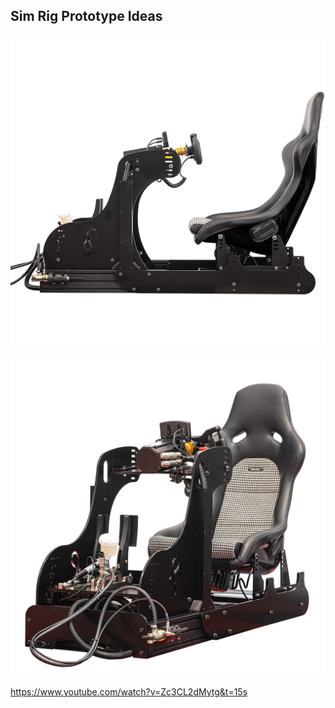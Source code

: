 ## Sim Rig Prototype Ideas


![test](img/sim2.webp)

![test](img/sim3.webp)


https://www.youtube.com/watch?v=Zc3CL2dMytg&t=15s
